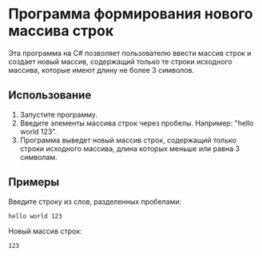 # Программа формирования нового массива строк

Эта программа на C# позволяет пользователю ввести массив строк и создает новый массив, содержащий только те строки исходного массива, которые имеют длину не более 3 символов.

## Использование

1. Запустите программу.
2. Введите элементы массива строк через пробелы. Например: "hello world 123".
3. Программа выведет новый массив строк, содержащий только строки исходного массива, длина которых меньше или равна 3 символам.

## Примеры

Введите строку из слов, разделенных пробелами:

```sh 
hello world 123
```
Новый массив строк:
```sh
123
```
